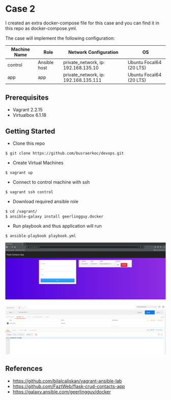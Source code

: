 # Case 2

I created an extra docker-compose file for this case and you can find it in this repo as docker-compose.yml.

The case will implement the following configuration:


| Machine  Name | Role          | Network Configuration                  | OS                         |
|---------------|---------------|----------------------------------------|----------------------------|
| control       | Ansible  host | private_network, ip: 192.168.135.10    | Ubuntu Focal64 (20 LTS)   |
| app           | app           | private_network, ip: 192.168.135.111   | Ubuntu Focal64 (20 LTS)   |


## Prerequisites

* Vagrant 2.2.15 
* Virtualbox 6.1.18

## Getting Started

* Clone this repo

```
$ git clone https://github.com/busraerkoc/devops.git
```

* Create Virtual Machines

```
$ vagrant up
```

* Connect to control machine with ssh

```
$ vagrant ssh control
```

* Download required ansible role

```
$ cd /vagrant/
$ ansible-galaxy install geerlingguy.docker
```

* Run playbook and thus application will run

```* 
$ ansible-playbook playbook.yml
```
![app](docs/app.png)

![hosgeldin_devops](docs/hosgeldin_devops.png)


## References

* https://github.com/bilalcaliskan/vagrant-ansible-lab
* https://github.com/FaztWeb/flask-crud-contacts-app
* https://galaxy.ansible.com/geerlingguy/docker